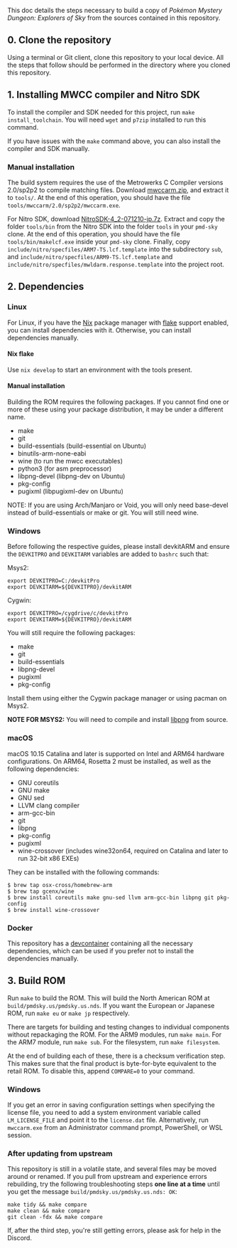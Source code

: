 This doc details the steps necessary to build a copy of _Pokémon Mystery Dungeon: Explorers of Sky_ from the sources contained in this repository.

## 0. Clone the repository

Using a terminal or Git client, clone this repository to your local device. All the steps that follow should be performed in the directory where you cloned this repository.

## 1. Installing MWCC compiler and Nitro SDK

To install the compiler and SDK needed for this project, run `make install_toolchain`. You will need `wget` and `p7zip` installed to run this command.

If you have issues with the `make` command above, you can also install the compiler and SDK manually.

### Manual installation
The build system requires the use of the Metrowerks C Compiler versions 2.0/sp2p2 to compile matching files. Download [mwccarm.zip](https://github.com/pret/pmd-sky/raw/workflows/assets/mwccarm.zip), and extract it to `tools/`. At the end of this operation, you should have the file `tools/mwccarm/2.0/sp2p2/mwccarm.exe`.

For Nitro SDK, download [NitroSDK-4_2-071210-jp.7z](https://github.com/pret/pmd-sky/raw/workflows/assets/NitroSDK-4_2-071210-jp.7z). Extract and copy the folder `tools/bin` from the Nitro SDK into the folder `tools` in your `pmd-sky` clone. At the end of this operation, you should have the file `tools/bin/makelcf.exe` inside your `pmd-sky` clone. Finally, copy `include/nitro/specfiles/ARM7-TS.lcf.template` into the subdirectory `sub`, and `include/nitro/specfiles/ARM9-TS.lcf.template` and `include/nitro/specfiles/mwldarm.response.template` into the project root.

## 2. Dependencies

### Linux

For Linux, if you have the [Nix](https://nixos.wiki/wiki/Nix_package_manager) package manager with [flake](https://nixos.wiki/wiki/Flakes) support enabled, you can install dependencies with it. Otherwise, you can install dependencies manually.

#### Nix flake
Use `nix develop` to start an environment with the tools present.

#### Manual installation
Building the ROM requires the following packages. If you cannot find one or more of these using your package distribution, it may be under a different name.

* make
* git
* build-essentials (build-essential on Ubuntu)
* binutils-arm-none-eabi
* wine (to run the mwcc executables)
* python3 (for asm preprocessor)
* libpng-devel (libpng-dev on Ubuntu)
* pkg-config
* pugixml (libpugixml-dev on Ubuntu)

NOTE: If you are using Arch/Manjaro or Void, you will only need base-devel instead of build-essentials or make or git. You will still need wine.

### Windows

Before following the respective guides, please install devkitARM and ensure the `DEVKITPRO` and `DEVKITARM` variables are added to `bashrc` such that:

Msys2:
```console
export DEVKITPRO=C:/devkitPro
export DEVKITARM=${DEVKITPRO}/devkitARM
```

Cygwin:
```console
export DEVKITPRO=/cygdrive/c/devkitPro
export DEVKITARM=${DEVKITPRO}/devkitARM
```

You will still require the following packages:

* make
* git
* build-essentials
* libpng-devel
* pugixml
* pkg-config

Install them using either the Cygwin package manager or using pacman on Msys2.

**NOTE FOR MSYS2:** You will need to compile and install [libpng](https://www.libpng.org/pub/png/libpng.html) from source.

### macOS

macOS 10.15 Catalina and later is supported on Intel and ARM64 hardware configurations. On ARM64, Rosetta 2 must be installed, as well as the following dependencies:

* GNU coreutils
* GNU make
* GNU sed
* LLVM clang compiler
* arm-gcc-bin
* git
* libpng
* pkg-config
* pugixml
* wine-crossover (includes wine32on64, required on Catalina and later to run 32-bit x86 EXEs)

They can be installed with the following commands:

```console
$ brew tap osx-cross/homebrew-arm
$ brew tap gcenx/wine
$ brew install coreutils make gnu-sed llvm arm-gcc-bin libpng git pkg-config
$ brew install wine-crossover
```

### Docker

This repository has a [devcontainer](https://containers.dev/) containing all the necessary dependencies, which can be used if you prefer not to install the dependencies manually.

## 3. Build ROM

Run `make` to build the ROM. This will build the North American ROM at `build/pmdsky.us/pmdsky.us.nds`. If you want the European or Japanese ROM, run `make eu` or `make jp` respectively.

There are targets for building and testing changes to individual components without repackaging the ROM. For the ARM9 modules, run `make main`. For the ARM7 module, run `make sub`. For the filesystem, run `make filesystem`.

At the end of building each of these, there is a checksum verification step. This makes sure that the final product is byte-for-byte equivalent to the retail ROM. To disable this, append `COMPARE=0` to your command.

### Windows

If you get an error in saving configuration settings when specifying the license file, you need to add a system environment variable called `LM_LICENSE_FILE` and point it to the `license.dat` file. Alternatively, run `mwccarm.exe` from an Administrator command prompt, PowerShell, or WSL session.

### After updating from upstream

This repository is still in a volatile state, and several files may be moved around or renamed. If you pull from upstream and experience errors rebuilding, try the following troubleshooting steps **one line at a time** until you get the message `build/pmdsky.us/pmdsky.us.nds: OK`:

```shell
make tidy && make compare
make clean && make compare
git clean -fdx && make compare
```

If, after the third step, you're still getting errors, please ask for help in the Discord.
